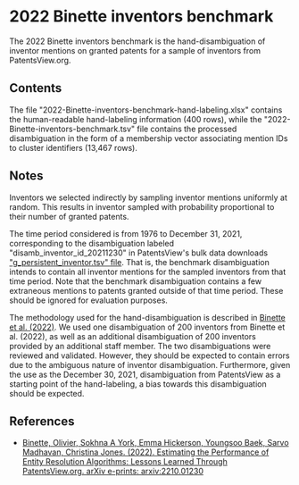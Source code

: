 # 2022 Binette inventors benchmark

The 2022 Binette inventors benchmark is the hand-disambiguation of inventor mentions on granted patents for a sample of inventors from PatentsView.org.

## Contents

The file "2022-Binette-inventors-benchmark-hand-labeling.xlsx" contains the human-readable hand-labeling information (400 rows), while the "2022-Binette-inventors-benchmark.tsv" file contains the processed disambiguation in the form of a membership vector associating mention IDs to cluster identifiers (13,467 rows).

## Notes

Inventors we selected indirectly by sampling inventor mentions uniformly at random. This results in inventor sampled with probability proportional to their number of granted patents.

The time period considered is from 1976 to December 31, 2021, corresponding to the disambiguation labeled "disamb_inventor_id_20211230" in PatentsView's bulk data downloads ["g_persistent_inventor.tsv" file](https://patentsview.org/download/data-download-tables). That is, the benchmark disambiguation intends to contain all inventor mentions for the sampled inventors from that time period. Note that the benchmark disambiguation contains a few extraneous mentions to patents granted outside of that time period. These should be ignored for evaluation purposes.

The methodology used for the hand-disambiguation is described in [Binette et al. (2022)](https://arxiv.org/abs/2210.01230). We used one disambiguation of 200 inventors from Binette et al. (2022), as well as an additional disambiguation of 200 inventors provided by an additional staff member. The two disambiguations were reviewed and validated. However, they should be expected to contain errors due to the ambiguous nature of inventor disambiguation. Furthermore, given the use as the December 30, 2021, disambiguation from PatentsView as a starting point of the hand-labeling, a bias towards this disambiguation should be expected.

## References

- [Binette, Olivier, Sokhna A York, Emma Hickerson, Youngsoo Baek, Sarvo Madhavan, Christina Jones. (2022). Estimating the Performance of Entity Resolution Algorithms: Lessons Learned Through PatentsView.org. arXiv e-prints: arxiv:2210.01230](https://arxiv.org/abs/2210.01230)
